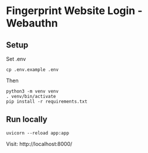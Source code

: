 # Fingerprint Website Login - Webauthn

## Setup

Set .env
```
cp .env.example .env
```

Then

```
python3 -m venv venv
. venv/bin/activate
pip install -r requirements.txt
```
## Run locally
```
uvicorn --reload app:app
```

Visit: http://localhost:8000/

